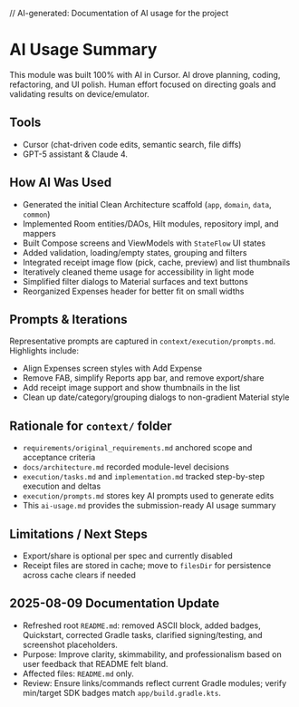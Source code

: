 // AI-generated: Documentation of AI usage for the project

# AI Usage Summary

This module was built 100% with AI in Cursor. AI drove planning, coding, refactoring, and UI polish. Human effort focused on directing goals and validating results on device/emulator.

## Tools
- Cursor (chat-driven code edits, semantic search, file diffs)
- GPT-5 assistant & Claude 4.

## How AI Was Used
- Generated the initial Clean Architecture scaffold (`app`, `domain`, `data`, `common`)
- Implemented Room entities/DAOs, Hilt modules, repository impl, and mappers
- Built Compose screens and ViewModels with `StateFlow` UI states
- Added validation, loading/empty states, grouping and filters
- Integrated receipt image flow (pick, cache, preview) and list thumbnails
- Iteratively cleaned theme usage for accessibility in light mode
- Simplified filter dialogs to Material surfaces and text buttons
- Reorganized Expenses header for better fit on small widths

## Prompts & Iterations
Representative prompts are captured in `context/execution/prompts.md`. Highlights include:
- Align Expenses screen styles with Add Expense
- Remove FAB, simplify Reports app bar, and remove export/share
- Add receipt image support and show thumbnails in the list
- Clean up date/category/grouping dialogs to non-gradient Material style

## Rationale for `context/` folder
- `requirements/original_requirements.md` anchored scope and acceptance criteria
- `docs/architecture.md` recorded module-level decisions
- `execution/tasks.md` and `implementation.md` tracked step-by-step execution and deltas
- `execution/prompts.md` stores key AI prompts used to generate edits
- This `ai-usage.md` provides the submission-ready AI usage summary

## Limitations / Next Steps
- Export/share is optional per spec and currently disabled
- Receipt files are stored in cache; move to `filesDir` for persistence across cache clears if needed



## 2025-08-09 Documentation Update
- Refreshed root `README.md`: removed ASCII block, added badges, Quickstart, corrected Gradle tasks, clarified signing/testing, and screenshot placeholders.
- Purpose: Improve clarity, skimmability, and professionalism based on user feedback that README felt bland.
- Affected files: `README.md` only.
- Review: Ensure links/commands reflect current Gradle modules; verify min/target SDK badges match `app/build.gradle.kts`.
